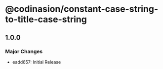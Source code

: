 # @codinasion/constant-case-string-to-title-case-string

## 1.0.0

### Major Changes

- eadd657: Initial Release
